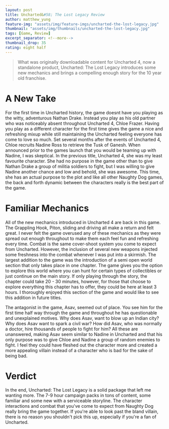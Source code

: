 ```yaml
---
layout: post
title: Uncharted&#58; The Lost Legacy Review
author: matthew_yung
feature-img: "assets/img/feature-imgs/uncharted-the-lost-legacy.jpg"
thumbnail: "assets/img/thumbnails/uncharted-the-lost-legacy.jpg"
tags: [Game, Review]
excerpt_separator: <!--more-->
thumbnail_drop: 35
rating: eight half
---
```


> What was originally downloadable content for Uncharted 4, now a standalone product, Uncharted: The Lost Legacy introduces some new mechanics and brings a compelling enough story for the 10 year old franchise.
<!--more-->

# A New Take

For the first time in Uncharted history, the game doesnt have you playing as the witty, adventurous Nathan Drake. Instead you play as his old partner who was noticeably absent throughout Uncharted 4, Chloe Frazer. Having you play as a different character for the first time gives the game a nice and refreshing mixup while still maintaining the Uncharted feeling everyone has come to love so much. Set several months after the events of Uncharted 4, Chloe recruits Nadine Ross to retrieve the Tusk of Ganesh. When announced prior to the games launch that you would be teaming up with Nadine, I was skeptical. In the previous title, Uncharted 4, she was my least favourite character. She had no purpose in the game other than to give Nathan Drake a group of militia soldiers to fight, but I was willing to give Nadine another chance and low and behold, she was awesome. This time, she has an actual purpose to the plot and like all other Naughty Dog games, the back and forth dynamic between the characters really is the best part of the game.

# Familiar Mechanics

All of the new mechanics introduced in Uncharted 4 are back in this game. The Grappling Hook, Piton, sliding and driving all make a return and felt great. I never felt the game overused any of these mechanics as they were spread out enough throughout to make them each feel fun and refreshing every time. Combat is the same cover-shoot system you come to expect from Uncharted. However, the inclusion of several new weapons injected some freshness into the combat whenever I was put into a skirmish. The largest addition to the game was the introduction of a semi open world section that only takes place in one chapter. The game gives you the option to explore this world where you can hunt for certain types of collectibles or just continue on the main story. If only playing through the story, the chapter could take 20 - 30 minutes, however, for those that choose to explore everything this chapter has to offer, they could be here at least 3 hours. I thoroughly enjoyed this section of the game and would like to see this addition in future titles.

The antagonist in the game, Asav, seemed out of place. You see him for the first time half way through the game and throughout he has questionable and unexplained motives. Why does Asav, want to blow up an Indian city? Why does Asav want to spark a civil war? How did Asav, who was normally a doctor, hire thousands of people to fight for him? All these are unanswered, making Asav seem similar to Nadine in Uncharted and that his only purpose was to give Chloe and Nadine a group of random enemies to fight. I feel they could have fleshed out the character more and created a more appealing villain instead of a character who is bad for the sake of being bad.

# Verdict

In the end, Uncharted: The Lost Legacy is a solid package that left me wanting more. The 7-9 hour campaign packs in tons of content, some familiar and some new with a serviceable storyline. The character interactions and combat that you've come to expect from Naughty Dog really bring the game together.  If you're able to look past the bland villain, there is no reason you shouldn't pick this up, especially if you're a fan of Uncharted.
